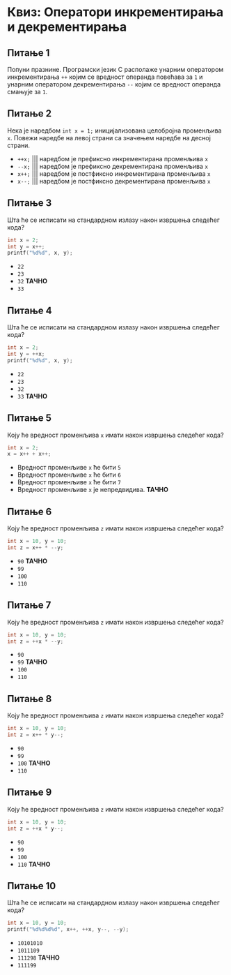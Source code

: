 # Квиз: Оператори инкрементирања и декрементирања

## Питање 1

Попуни празнине. Програмски језик C располаже унарним оператором инкрементирања
`++` којим се вредност операнда повећава за `1` и унарним оператором
декрементирања `--` којим се вредност операнда смањује за `1`.

## Питање 2

Нека је наредбом `int x = 1;` иницијализована целобројна променљива `x`. Повежи
наредбе на левој страни са значењем наредбе на десној страни.

- `++x;` ||| наредбом је префиксно инкрементирана променљива `x`
- `--x;` ||| наредбом је префиксно декрементирана променљива `x`
- `x++;` ||| наредбом је постфиксно инкрементирана променљива `x`
- `x--;` ||| наредбом је постфиксно декрементирана променљива `x`

## Питање 3

Шта ће се исписати на стандардном излазу након извршења следећег кода?

```c
int x = 2;
int y = x++;
printf("%d%d", x, y);
```

- `22`
- `23`
- `32` **ТАЧНО**
- `33`

## Питање 4

Шта ће се исписати на стандардном излазу након извршења следећег кода?

```c
int x = 2;
int y = ++x;
printf("%d%d", x, y);
```

- `22`
- `23`
- `32`
- `33` **ТАЧНО**

## Питање 5

Коју ће вредност променљива `x` имати након извршења следећег кода?

```c
int x = 2;
x = x++ + x++;
```

- Вредност променљивe `x` ће бити `5`
- Вредност променљивe `x` ће бити `6`
- Вредност променљивe `x` ће бити `7`
- Вредност променљивe `x` је непредвидива. **ТАЧНО**

## Питање 6

Коју ће вредност променљива `z` имати након извршења следећег кода?

```c
int x = 10, y = 10;
int z = x++ * --y;
```

- `90` **ТАЧНО**
- `99`
- `100`
- `110`

## Питање 7

Коју ће вредност променљива `z` имати након извршења следећег кода?

```c
int x = 10, y = 10;
int z = ++x * --y;
```

- `90`
- `99` **ТАЧНО**
- `100`
- `110`

## Питање 8

Коју ће вредност променљива `z` имати након извршења следећег кода?

```c
int x = 10, y = 10;
int z = x++ * y--;
```

- `90`
- `99`
- `100` **ТАЧНО**
- `110`

## Питање 9

Коју ће вредност променљива `z` имати након извршења следећег кода?

```c
int x = 10, y = 10;
int z = ++x * y--;
```

- `90`
- `99`
- `100`
- `110` **ТАЧНО**

## Питање 10

Шта ће се исписати на стандардном излазу након извршења следећег кода?

```c
int x = 10, y = 10;
printf("%d%d%d%d", x++, ++x, y--, --y);
```

- `10101010`
- `1011109`
- `111298` **ТАЧНО**
- `111199`

